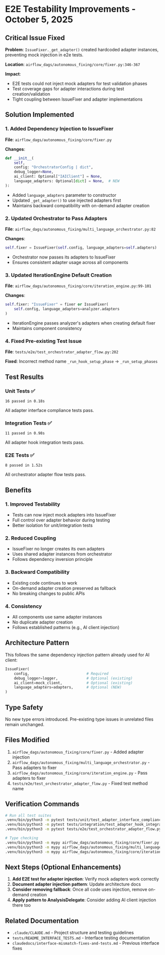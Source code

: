 # E2E Testability Improvements - October 5, 2025

## Critical Issue Fixed

**Problem**: `IssueFixer._get_adapter()` created hardcoded adapter instances, preventing mock injection in e2e tests.

**Location**: `airflow_dags/autonomous_fixing/core/fixer.py:346-367`

**Impact**:
- E2E tests could not inject mock adapters for test validation phases
- Test coverage gaps for adapter interactions during test creation/validation
- Tight coupling between IssueFixer and adapter implementations

## Solution Implemented

### 1. Added Dependency Injection to IssueFixer

**File**: `airflow_dags/autonomous_fixing/core/fixer.py`

**Changes**:
```python
def __init__(
    self,
    config: "OrchestratorConfig | dict",
    debug_logger=None,
    ai_client: Optional["IAIClient"] = None,
    language_adapters: Optional[dict] = None,  # NEW
):
```

- Added `language_adapters` parameter to constructor
- Updated `_get_adapter()` to use injected adapters first
- Maintains backward compatibility with on-demand adapter creation

### 2. Updated Orchestrator to Pass Adapters

**File**: `airflow_dags/autonomous_fixing/multi_language_orchestrator.py:82`

**Changes**:
```python
self.fixer = IssueFixer(self.config, language_adapters=self.adapters)
```

- Orchestrator now passes its adapters to IssueFixer
- Ensures consistent adapter usage across all components

### 3. Updated IterationEngine Default Creation

**File**: `airflow_dags/autonomous_fixing/core/iteration_engine.py:99-101`

**Changes**:
```python
self.fixer: "IssueFixer" = fixer or IssueFixer(
    self.config, language_adapters=analyzer.adapters
)
```

- IterationEngine passes analyzer's adapters when creating default fixer
- Maintains component consistency

### 4. Fixed Pre-existing Test Issue

**File**: `tests/e2e/test_orchestrator_adapter_flow.py:202`

**Fixed**: Incorrect method name `_run_hook_setup_phase` → `_run_setup_phases`

## Test Results

### Unit Tests ✅
```
16 passed in 0.18s
```

All adapter interface compliance tests pass.

### Integration Tests ✅
```
11 passed in 0.98s
```

All adapter hook integration tests pass.

### E2E Tests ✅
```
8 passed in 1.52s
```

All orchestrator adapter flow tests pass.

## Benefits

### 1. **Improved Testability**
- Tests can now inject mock adapters into IssueFixer
- Full control over adapter behavior during testing
- Better isolation for unit/integration tests

### 2. **Reduced Coupling**
- IssueFixer no longer creates its own adapters
- Uses shared adapter instances from orchestrator
- Follows dependency inversion principle

### 3. **Backward Compatibility**
- Existing code continues to work
- On-demand adapter creation preserved as fallback
- No breaking changes to public APIs

### 4. **Consistency**
- All components use same adapter instances
- No duplicate adapter creation
- Follows established patterns (e.g., AI client injection)

## Architecture Pattern

This follows the same dependency injection pattern already used for AI client:

```python
IssueFixer(
    config,                          # Required
    debug_logger=logger,             # Optional (existing)
    ai_client=mock_client,           # Optional (existing)
    language_adapters=adapters,      # Optional (NEW)
)
```

## Type Safety

No new type errors introduced. Pre-existing type issues in unrelated files remain unchanged.

## Files Modified

1. `airflow_dags/autonomous_fixing/core/fixer.py` - Added adapter injection
2. `airflow_dags/autonomous_fixing/multi_language_orchestrator.py` - Pass adapters to fixer
3. `airflow_dags/autonomous_fixing/core/iteration_engine.py` - Pass adapters to fixer
4. `tests/e2e/test_orchestrator_adapter_flow.py` - Fixed test method name

## Verification Commands

```bash
# Run all test suites
.venv/bin/python3 -m pytest tests/unit/test_adapter_interface_compliance.py -v
.venv/bin/python3 -m pytest tests/integration/test_adapter_hook_integration.py -v
.venv/bin/python3 -m pytest tests/e2e/test_orchestrator_adapter_flow.py -v

# Type checking
.venv/bin/python3 -m mypy airflow_dags/autonomous_fixing/core/fixer.py
.venv/bin/python3 -m mypy airflow_dags/autonomous_fixing/multi_language_orchestrator.py
.venv/bin/python3 -m mypy airflow_dags/autonomous_fixing/core/iteration_engine.py
```

## Next Steps (Optional Enhancements)

1. **Add E2E test for adapter injection**: Verify mock adapters work correctly
2. **Document adapter injection pattern**: Update architecture docs
3. **Consider removing fallback**: Once all code uses injection, remove on-demand creation
4. **Apply pattern to AnalysisDelegate**: Consider adding AI client injection there too

## Related Documentation

- `.claude/CLAUDE.md` - Project structure and testing guidelines
- `tests/README_INTERFACE_TESTS.md` - Interface testing documentation
- `claudedocs/interface-mismatch-fixes-and-tests.md` - Previous interface fixes
